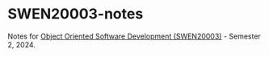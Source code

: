 # SWEN20003-notes
Notes for [Object Oriented Software Development (SWEN20003)](https://handbook.unimelb.edu.au/2024/subjects/swen20003) - Semester 2, 2024.
